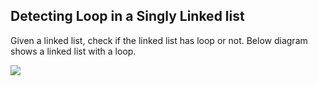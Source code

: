 <h2> Detecting Loop in a Singly Linked list </h2>
<p>Given a linked list, check if the linked list has loop or not. Below diagram shows a linked list with a loop.</p>
<img src = "https://www.geeksforgeeks.org/wp-content/uploads/2009/04/Linked-List-Loop.gif"/>

